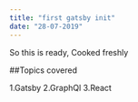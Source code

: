 ```yaml
---
title: "first gatsby init"
date: "28-07-2019"
---
```


So this is ready,
Cooked freshly

##Topics covered

1.Gatsby
2.GraphQl
3.React